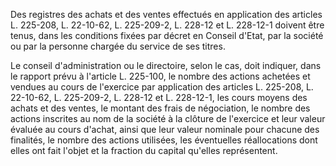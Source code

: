 Des registres des achats et des ventes effectués en application des articles L. 225-208, L. 22-10-62, L. 225-209-2, L. 228-12 et L. 228-12-1 doivent être tenus, dans les conditions fixées par décret en Conseil d'Etat, par la société ou par la personne chargée du service de ses titres.


Le conseil d'administration ou le directoire, selon le cas, doit indiquer, dans le rapport prévu à l'article L. 225-100, le nombre des actions achetées et vendues au cours de l'exercice par application des articles L. 225-208, L. 22-10-62, L. 225-209-2, L. 228-12 et L. 228-12-1, les cours moyens des achats et des ventes, le montant des frais de négociation, le nombre des actions inscrites au nom de la société à la clôture de l'exercice et leur valeur évaluée au cours d'achat, ainsi que leur valeur nominale pour chacune des finalités, le nombre des actions utilisées, les éventuelles réallocations dont elles ont fait l'objet et la fraction du capital qu'elles représentent.

